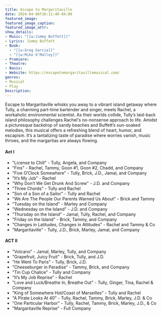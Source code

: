 ```yaml
---
title: Escape to Margaritaville
date: 2024-04-06T16:11:40-04:00
featured_image:
featured_image_caption: 
featured_image_attr:
show_details: 
- Music: "[[w:Jimmy Buffett]]"
- Lyrics: Jimmy Buffett
- Book: 
  - "[[w:Greg Garcia]]"
  - "[[w:Mike O'Malley]]"
- Premiere: 
- Theatre: 
- Basis: 
- Website: https://escapetomargaritavillemusical.com/
genres:
- Musical
- Play
Description:
---
```

Escape to Margaritaville whisks you away to a vibrant island getaway where Tully, a charming part-time bartender and singer, meets Rachel, a workaholic environmental scientist. As their worlds collide, Tully’s laid-back island philosophy challenges Rachel's no-nonsense approach to life. Amidst a picturesque backdrop of sandy beaches and Buffett’s sun-soaked melodies, this musical offers a refreshing blend of heart, humor, and escapism. It’s a tantalizing taste of paradise where worries vanish, music thrives, and the margaritas are always flowing.

#### Act I

- "License to Chill" - Tully, Angela, and Company
- "Fins" - Rachel, Tammy, Goon #1, Goon #2, Chadd, and Company
- "Five O’Clock Somewhere" - Tully, Brick, J.D., Jamal, and Company
- "It’s My Job" - Rachel
- "Why Don’t We Get Drunk And Screw" - J.D. and Company
- "Three Chords" - Tully and Rachel
- "Son of a Son of a Sailor" - Tully and Rachel
- "We Are The People Our Parents Warned Us About" - Brick and Tammy
- "Tuesday on the Island" - Marley and Company
- "Wednesday on the Island" - J.D. and Company
- "Thursday on the Island" - Jamal, Tully, Rachel, and Company
- "Friday on the Island" - Brick, Tammy, and Company
- "Changes in Latitudes, Changes in Attitudes" - Rachel and Tammy & Co
- "Margaritaville" - Tully, J.D., Brick, Marley, Jamal, and Company

#### ACT II

- "Volcano" - Jamal, Marley, Tully, and Company
- "Grapefruit, Juicy Fruit" - Brick, Tully, and J.D.
- "He Went To Paris" - Tully, Brick, J.D.
- "Cheeseburger in Paradise" - Tammy, Brick, and Company
- "Tin Cup Chalice" - Tully and Company
- "It’s My Job Reprise" - Rachel
- "Love and Luck/Breathe In, Breathe Out" - Tully, Ginger, Tina, Rachel & Company
- "King of Somewhere Hot/Coast of Marseilles" - Tully and Rachel
- "A Pirate Looks At 40" - Tully, Rachel, Tammy, Brick, Marley, J.D. & Co
- "One Particular Harbor" - Tully, Rachel, Tammy, Brick, Marley, J.D., & Co
- "Margaritaville Reprise" - Full Company